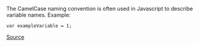 
The CamelCase naming convention is often used in Javascript to describe variable names. Example:

    var exampleVariable = 1;

[Source](http://www.jshint.com/docs/options/#camelcase)
      